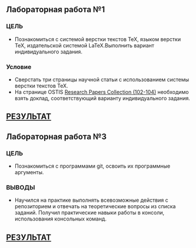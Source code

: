## Лабораторная работа №1
### ЦЕЛЬ
- Познакомиться с системой верстки текстов TeX, языком верстки TeX, издательской системой LaTeX.Выполнить вариант индивидуального задания.
### Условие
- Сверстать три страницы научной статьи с использованием системы верстки текстов TeX.
- На странице OSTIS [Research Papers Collection (102-104)](https://proc.ostis.net/proc/Proceedings%20OSTIS-2024.pdf) необходимо взять доклад, соответствующий варианту индивидуального задания.
## [РЕЗУЛЬТАТ](lab_1/lab1.pdf)

## Лабораторная работа №3
### ЦЕЛЬ
- Познакомиться с программами git, освоить их программные аргументы.
### ВЫВОДЫ
- Научился на практике выполнять всевозможные действия с репозиторием и отвечать на теоретические вопросы из списка заданий.
Получил практические навыки работы в консоли, использования консольных команд.
## [РЕЗУЛЬТАТ](lab3)
